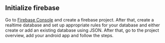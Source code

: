 ## Initialize firebase
Go to [Firebase Console](https://console.firebase.google.com/) and create a firebase project. After that, create a realtime database and set up appropriate rules for your database and either create or add an existing database using JSON.
After that, go to the project overview, add your android app and follow the steps.
